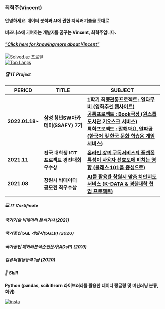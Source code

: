 ### 최혁주(Vincent) 
#### 안녕하세요. 데이터 분석과 AI에 관한 지식과 기술을 토대로
#### 비즈니스에 기여하는 개발자를 꿈꾸는 Vincent, 최혁주입니다.
##### ["Click here for knowing more about Vincent"](https://aboutvincent.notion.site/Vincent-c6094829a16f49d99abe2bc76ade9b10)

[![Solved.ac 프로필](http://mazassumnida.wtf/api/mini/generate_badge?boj=chj5356)](https://solved.ac/chj5356)
<br>
[![Top Langs](https://github-readme-stats.vercel.app/api/top-langs/?username=spaceforvincent&layout=compact)](https://github.com/spaceforvincent/github-readme-stats)

##### 🏆 IT Project  

| PERIOD | TITLE | SUBJECT |
| ------- | ------- | -------|
| **2022.01.18~** | **삼성 청년SW아카데미(SSAFY) 7기** | [**1학기 최종관통프로젝트 : 일타무비 (영화추천 웹사이트)**](https://github.com/spaceforvincent/2022-Project-OneHitMovie) </br> [**공통프로젝트 : Book극성 (원스톱 도서관 키오스크 서비스)**](https://github.com/spaceforvincent/2022-Project-Book) </br> [**특화프로젝트 : 말해봐요, 알파곰 (한국어 및 한국 문화 학습용 게임 서비스)**](https://github.com/spaceforvincent/2022-Project-Alphagom)|
| **2021.11** | **전국 대학생 ICT 프로젝트 경진대회 우수상** | [**온라인 강의 구독서비스의 플랫폼 특성이 사용자 선호도에 미치는 영향 (클래스 101을 중심으로)**](https://github.com/spaceforvincent/2021-Project-ICT) |
| **2021.08** | **창원시 빅데이터 공모전 최우수상** | [**AI를 활용한 창원시 맞춤 치안지도 서비스 (K-DATA & 경찰대학 협업 프로젝트)**](https://github.com/spaceforvincent/2021-Project-Police) |

##### 💻 IT Certificate  

##### 국가기술 빅데이터 분석기사 (2021)
##### 국가공인 SQL 개발자(SQLD) (2020)
##### 국가공인 데이터분석준전문가(ADsP) (2019)
##### 컴퓨터활용능력 1급 (2020)


##### 🧩 Skill  

**Python (pandas, scikitlearn 라이브러리를 활용한 데이터 랭글링 및 머신러닝 분류, 회귀)**    

[![insta](https://img.shields.io/badge/Instagram-ff69b4?style=for-the-badge&logo=instagram&logoColor=white&link=https://www.instagram.com/caesium_y/)](https://www.instagram.com/vct_c/)
